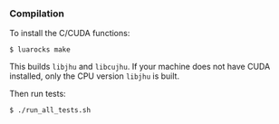 ### Compilation ###

To install the C/CUDA functions:

```
$ luarocks make
```

This builds `libjhu` and `libcujhu`. If your machine does not have
CUDA installed, only the CPU version `libjhu` is built.

Then run tests:

```
$ ./run_all_tests.sh
```
